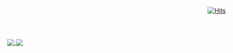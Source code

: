 <div align = right>
  
[![Hits](https://hits.seeyoufarm.com/api/count/incr/badge.svg?url=https%3A%2F%2Fgithub.com%2F8bell%2Fhit-counter&count_bg=%230E1116&title_bg=%230E1116&icon=github.svg&icon_color=%23FFFFFF&title=TOTAL&edge_flat=false)](https://hits.seeyoufarm.com)
</div>

#
<br>
  
<a href="https://github.com/anuraghazra/github-readme-stats">
  <img align="center" src="https://github-readme-stats.vercel.app/api?username=8Bell&show_icons=true&count_private=true&hide_title=true&hide_border=ture&icon_color=eeeeee&bg_color=0E1116&text_color=ffffff" />
</a>
<a href="https://github.com/anuraghazra/github-readme-stats">
  <img align="center" src="https://github-readme-stats.vercel.app/api/top-langs/?username=8Bell&layout=default&hide_title=true&hide_border=ture&bg_color=0E1116&title_color=ffffff&text_color=ffffff" />
</a>

#
<br>

#
